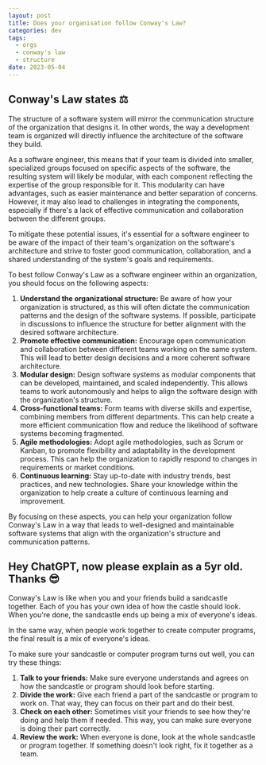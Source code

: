 ```yaml
---
layout: post
title: Does your organisation follow Conway's Law?
categories: dev
tags:
  - orgs
  - conway's law
  - structure
date: 2023-05-04
---
```


## Conway's Law states ⚖️

The structure of a software system will mirror the communication structure of the organization that designs it. In other words, the way a development team is organized will directly influence the architecture of the software they build.

As a software engineer, this means that if your team is divided into smaller, specialized groups focused on specific aspects of the software, the resulting system will likely be modular, with each component reflecting the expertise of the group responsible for it. This modularity can have advantages, such as easier maintenance and better separation of concerns. However, it may also lead to challenges in integrating the components, especially if there's a lack of effective communication and collaboration between the different groups.

To mitigate these potential issues, it's essential for a software engineer to be aware of the impact of their team's organization on the software's architecture and strive to foster good communication, collaboration, and a shared understanding of the system's goals and requirements.

To best follow Conway's Law as a software engineer within an organization, you should focus on the following aspects:

1. **Understand the organizational structure:** Be aware of how your organization is structured, as this will often dictate the communication patterns and the design of the software systems. If possible, participate in discussions to influence the structure for better alignment with the desired software architecture.
2. **Promote effective communication:** Encourage open communication and collaboration between different teams working on the same system. This will lead to better design decisions and a more coherent software architecture.
3. **Modular design:** Design software systems as modular components that can be developed, maintained, and scaled independently. This allows teams to work autonomously and helps to align the software design with the organization's structure.
4. **Cross-functional teams:** Form teams with diverse skills and expertise, combining members from different departments. This can help create a more efficient communication flow and reduce the likelihood of software systems becoming fragmented.
5. **Agile methodologies:** Adopt agile methodologies, such as Scrum or Kanban, to promote flexibility and adaptability in the development process. This can help the organization to rapidly respond to changes in requirements or market conditions.
6. **Continuous learning:** Stay up-to-date with industry trends, best practices, and new technologies. Share your knowledge within the organization to help create a culture of continuous learning and improvement.

By focusing on these aspects, you can help your organization follow Conway's Law in a way that leads to well-designed and maintainable software systems that align with the organization's structure and communication patterns.

## Hey ChatGPT, now please explain as a 5yr old. Thanks 😎

Conway's Law is like when you and your friends build a sandcastle together. Each of you has your own idea of how the castle should look. When you're done, the sandcastle ends up being a mix of everyone's ideas.

In the same way, when people work together to create computer programs, the final result is a mix of everyone's ideas.

To make sure your sandcastle or computer program turns out well, you can try these things:

1. **Talk to your friends:** Make sure everyone understands and agrees on how the sandcastle or program should look before starting.
2. **Divide the work:** Give each friend a part of the sandcastle or program to work on. That way, they can focus on their part and do their best.
3. **Check on each other:** Sometimes visit your friends to see how they're doing and help them if needed. This way, you can make sure everyone is doing their part correctly.  
4. **Review the work:** When everyone is done, look at the whole sandcastle or program together. If something doesn't look right, fix it together as a team.
